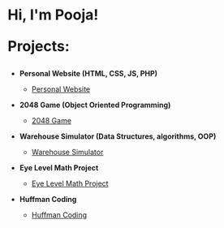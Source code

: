 <h1>Hi, I'm Pooja! 

Projects:</h2>
- <b>Personal Website (HTML, CSS, JS, PHP) </b>
  - [Personal Website](https://github.com/poojakmenon/PoojaMenon)
 
- <b>2048 Game (Object Oriented Programming)</b>
  - [2048 Game](https://github.com/poojakmenon/2048Game)
- <b>Warehouse Simulator (Data Structures, algorithms, OOP)</b>
  - [Warehouse Simulator](https://github.com/poojakmenon/WarehouseSimulator) 
- <b>Eye Level Math Project</b>
  - [Eye Level Math Project]()
- <b>Huffman Coding</b>
  - [Huffman Coding](https://github.com/poojakmenon/HuffmanCoding)
    

